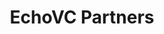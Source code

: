 ---
layout: firm_page
title: "EchoVC Partners"
id: "echovc.com"
permalink: "/echovcpartnersechovc.com/"
website: "https://www.echovc.com"
offices: "Lagos (Nigeria), Unknown (United States), Unknown (United Kingdom)"
investment_stages: "Pre-Seed, Seed, Series A"
portfolio_companies: ""
portfolio_link: "https://www.echovc.com/ourportfolio"
investment_markets: "Smart Planet, Health and Human Services, Emerging Fintech, The Next Frontier, Commerce, Media & Entertainment, Access to Energy, Sustainable Mobility, Connectivity"
founded_year: "2011"
description: "EchoVC Partners is a technology-focused early-stage VC firm investing in underrepresented founders and underserved markets. They focus on bold ideas and business models leveraging technology for mass market value. Their mission is to be the Sequoia Capital for underestimated founders and markets."
linkedin: ""
twitter: "https://twitter.com/EchoVC"
instagram: ""
team_page: "https://www.echovc.com/team"
investor_type: "Venture Capital"
crunchbase: ""
pitchbook: ""

# SEO Optimization
meta_title: "EchoVC Partners - VC Firm - projectstartups.com"
meta_description: "EchoVC Partners, EchoVC Partners is a technology-focused early-stage VC firm investing in underrepresented founders and underserved markets. They focus on bold ideas a..."
meta_keywords: "EchoVC Partners, Smart Planet, Health and Human Services, Emerging Fintech, The Next Frontier, Commerce, Media & Entertainment, Access to Energy, Sustainable Mobility, Connectivity, VC firm, venture capital, startup investor, projectstartups.com"
canonical_url: "https://vc.projectstartups.com/echovcpartnersechovc.com/"
---
